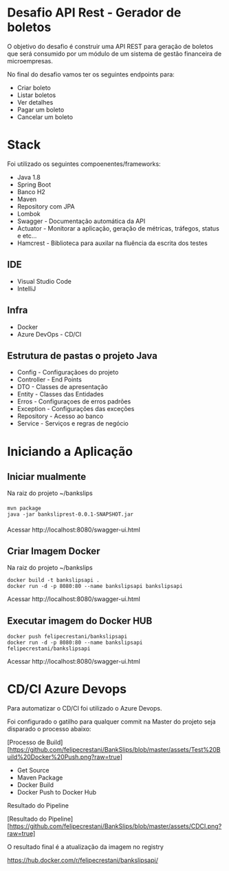 
# Desafio API Rest - Gerador de boletos

O objetivo do desafio é construir uma API REST para geração de boletos que será consumido por  um módulo de um sistema de gestão financeira de microempresas.

No final do desafio vamos ter os seguintes endpoints para:  
- Criar boleto   
- Listar boletos  
- Ver detalhes  
- Pagar um boleto  
- Cancelar um boleto

# Stack

Foi utilizado os seguintes compoenentes/frameworks:

- Java 1.8
- Spring Boot
- Banco H2
- Maven
- Repository com JPA
- Lombok
- Swagger - Documentação automática da API
- Actuator - Monitorar a aplicação, geração de métricas, tráfegos, status e etc...
- Hamcrest - Biblioteca para auxilar na fluência da escrita dos testes

## IDE

- Visual Studio Code
- IntelliJ

## Infra
- Docker
- Azure DevOps - CD/CI


## Estrutura de pastas o projeto Java

- Config - Configuraçãoes do projeto
- Controller - End Points
- DTO - Classes de apresentação
- Entity - Classes das Entidades
- Erros - Configuraçoes de erros padrões
- Exception - Configurações das exceções
- Repository - Acesso ao banco
- Service - Serviços e regras de negócio

# Iniciando a Aplicação

## Iniciar mualmente

Na raiz do projeto ~/bankslips

####
    mvn package
    java -jar banksliprest-0.0.1-SNAPSHOT.jar
####

Acessar http://localhost:8080/swagger-ui.html

## Criar Imagem Docker

Na raiz do projeto ~/bankslips


    docker build -t bankslipsapi .
    docker run -d -p 8080:80 --name bankslipsapi bankslipsapi


Acessar http://localhost:8080/swagger-ui.html

## Executar imagem do Docker HUB


    docker push felipecrestani/bankslipsapi
    docker run -d -p 8080:80 --name bankslipsapi felipecrestani/bankslipsapi


Acessar http://localhost:8080/swagger-ui.html

# CD/CI Azure Devops

Para automatizar o CD/CI foi utilizado o Azure Devops.

Foi configurado o gatilho para qualquer commit na Master do projeto seja disparado o processo abaixo:

[Processo de Build][https://github.com/felipecrestani/BankSlips/blob/master/assets/Test%20Build%20Docker%20Push.png?raw=true]

- Get Source
- Maven Package
- Docker Build
- Docker Push to Docker Hub

Resultado do Pipeline

[Resultado do Pipeline][https://github.com/felipecrestani/BankSlips/blob/master/assets/CDCI.png?raw=true]

O resultado final é a atualização da imagem no registry 

https://hub.docker.com/r/felipecrestani/bankslipsapi/


 




